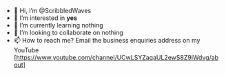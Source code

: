 - 👋 Hi, I’m @ScribbledWaves
- 👀 I’m interested in **yes**
- 🌱 I’m currently learning nothing
- 💞️ I’m looking to collaborate on nothing
- 📫 How to reach me? Email the business enquiries address on my YouTube [https://www.youtube.com/channel/UCwLSYZaqaUL2ewS8Z9iWdvg/about] 

<!---
ScribbledWaves/ScribbledWaves is a ✨ special ✨ repository because its `README.md` (this file) appears on your GitHub profile.
You can click the Preview link to take a look at your changes.
--->
